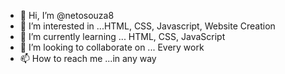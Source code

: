 - 👋 Hi, I’m @netosouza8
- 👀 I’m interested in ...HTML, CSS, Javascript, Website Creation
- 🌱 I’m currently learning ... HTML, CSS, JavaScript
- 💞️ I’m looking to collaborate on ... Every work 
- 📫 How to reach me ...in any way

<!---
netosouza8/netosouza8 is a ✨ special ✨ repository because its `README.md` (this file) appears on your GitHub profile.
You can click the Preview link to take a look at your changes.
--->

